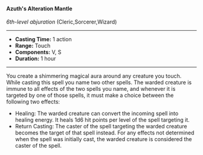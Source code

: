 #### Azuth's Alteration Mantle
*6th-level abjuration* (Cleric,Sorcerer,Wizard)
___
- **Casting Time:** 1 action
- **Range:** Touch
- **Components:** V, S
- **Duration:** 1 hour
---
You create a shimmering magical aura around any creature you touch. While casting this spell you name two other spells. The warded creature is immune to all effects of the two spells you name, and whenever it is targeted by one of those spells, it must make a choice between the following two effects:

* Healing:  The warded creature can convert the incoming spell into healing energy. It heals 1d6 hit points per level of the spell targeting it. 
* Return Casting:  The caster of the spell targeting the warded creature becomes the target of that spell instead. For any effects not determined when the spell was initially cast, the warded creature is considered the caster of the spell.
